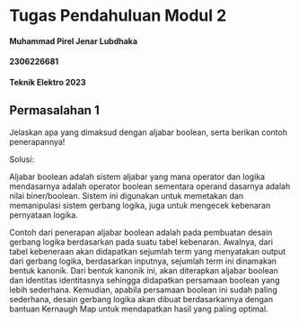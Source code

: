 # Tugas Pendahuluan Modul 2
#### Muhammad Pirel Jenar Lubdhaka
#### 2306226681
#### Teknik Elektro 2023

## Permasalahan 1
Jelaskan apa yang dimaksud dengan aljabar boolean, serta berikan contoh penerapannya!

Solusi:

Aljabar boolean adalah sistem aljabar yang mana operator dan logika mendasarnya adalah operator boolean sementara operand dasarnya adalah nilai biner/boolean. Sistem ini digunakan untuk memetakan dan memanipulasi sistem gerbang logika, juga untuk mengecek kebenaran pernyataan logika.

Contoh dari penerapan aljabar boolean adalah pada pembuatan desain gerbang logika berdasarkan pada suatu tabel kebenaran. Awalnya, dari tabel kebeneraan akan didapatkan sejumlah term yang menyatakan output dari gerbang logika, berdasarkan inputnya, sejumlah term ini dinamakan bentuk kanonik. Dari bentuk kanonik ini, akan diterapkan aljabar boolean dan identitas identitasnya sehingga didapatkan persamaan boolean yang lebih sederhana. Kemudian, apabila persamaan boolean ini sudah paling sederhana, desain gerbang logika akan dibuat berdasarkannya dengan bantuan Kernaugh Map untuk mendapatkan hasil yang paling optimal.
